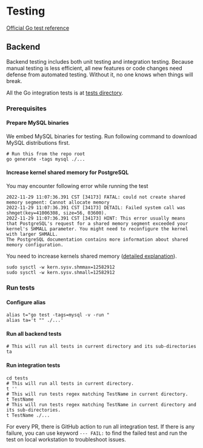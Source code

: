 # Testing

[Official Go test reference](https://pkg.go.dev/cmd/go#hdr-Testing_flags)

## Backend

Backend testing includes both unit testing and integration testing. Because manual testing is less efficient, all new features or code changes need defense from automated testing. Without it, no one knows when things will break.

All the Go integration tests is at [tests directory](https://github.com/ashutoshojha5/bytebase/tree/main/tests).

### Prerequisites

#### Prepare MySQL binaries

We embed MySQL binaries for testing. Run following command to download MySQL distributions first.

```shell
# Run this from the repo root
go generate -tags mysql ./...
```

#### Increase kernel shared memory for PostgreSQL

You may encounter following error while running the test

```shell
2022-11-29 11:07:36.391 CST [34173] FATAL: could not create shared memory segment: Cannot allocate memory
2022-11-29 11:07:36.391 CST [34173] DETAIL: Failed system call was shmget(key=41006308, size=56, 03600).
2022-11-29 11:07:36.391 CST [34173] HINT: This error usually means that PostgreSQL's request for a shared memory segment exceeded your kernel's SHMALL parameter. You might need to reconfigure the kernel with larger SHMALL.
The PostgreSQL documentation contains more information about shared memory configuration.
```

You need to increase kernels shared memory ([detailed explanation](https://dansketcher.com/2021/03/30/shmmax-error-on-big-sur)).

```shell
sudo sysctl -w kern.sysv.shmmax=12582912
sudo sysctl -w kern.sysv.shmall=12582912
```

### Run tests

#### Configure alias

```shell
alias t="go test -tags=mysql -v -run "
alias ta='t "" ./...'
```

#### Run all backend tests

```shell
# This will run all tests in current directory and its sub-directories
ta
```

#### Run integration tests

```shell
cd tests
# This will run all tests in current directory.
t ''
# This will run tests regex matching TestName in current directory.
t TestName
# This will run tests regex matching TestName in current directory and its sub-directories.
t TestName ./...
```

For every PR, there is GitHub action to run all integration test. If there is any failure, you can use keyword `--- FAIL:` to find the failed test and run the test on local workstation to troubleshoot issues.
